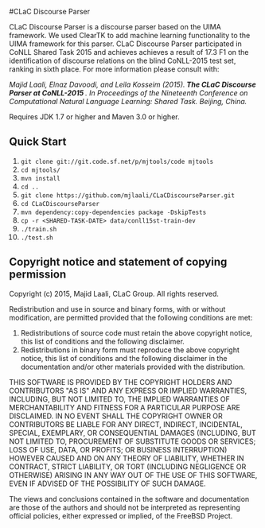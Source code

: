 #CLaC Discourse Parser


CLaC Discourse Parser is a discourse parser based on the UIMA framework. We used ClearTK to add machine learning functionality to the UIMA framework for this parser. CLaC Discourse Parser participated in CoNLL Shared Task 2015 and achieves achieves a result of 17.3 F1 on the identification of discourse relations on the blind CoNLL-2015 test set, ranking in sixth place. For more information please consult with:

<cite> Majid Laali, Elnaz Davoodi, and Leila Kosseim (2015).<b> The CLaC Discourse Parser at CoNLL-2015 </b>. In Proceedings of the Nineteenth Conference on Computational Natural Language Learning: Shared Task. Beijing, China.</cite>

Requires JDK 1.7 or higher and Maven 3.0 or higher.

## Quick Start

1. `git clone git://git.code.sf.net/p/mjtools/code mjtools`
2. `cd mjtools/`
3. `mvn install`
4. `cd ..`
4. `git clone https://github.com/mjlaali/CLaCDiscourseParser.git` 
5. `cd CLaCDiscourseParser`
6. `mvn dependency:copy-dependencies package -DskipTests`
7. `cp -r <SHARED-TASK-DATE> data/conll15st-train-dev`
8. `./train.sh`
9. `./test.sh` 

## Copyright notice and statement of copying permission

Copyright (c) 2015, Majid Laali, CLaC Group.
All rights reserved.

Redistribution and use in source and binary forms, with or without
modification, are permitted provided that the following conditions are met:

1. Redistributions of source code must retain the above copyright notice, this
   list of conditions and the following disclaimer.
2. Redistributions in binary form must reproduce the above copyright notice,
   this list of conditions and the following disclaimer in the documentation
   and/or other materials provided with the distribution.

THIS SOFTWARE IS PROVIDED BY THE COPYRIGHT HOLDERS AND CONTRIBUTORS "AS IS" AND
ANY EXPRESS OR IMPLIED WARRANTIES, INCLUDING, BUT NOT LIMITED TO, THE IMPLIED
WARRANTIES OF MERCHANTABILITY AND FITNESS FOR A PARTICULAR PURPOSE ARE
DISCLAIMED. IN NO EVENT SHALL THE COPYRIGHT OWNER OR CONTRIBUTORS BE LIABLE FOR
ANY DIRECT, INDIRECT, INCIDENTAL, SPECIAL, EXEMPLARY, OR CONSEQUENTIAL DAMAGES
(INCLUDING, BUT NOT LIMITED TO, PROCUREMENT OF SUBSTITUTE GOODS OR SERVICES;
LOSS OF USE, DATA, OR PROFITS; OR BUSINESS INTERRUPTION) HOWEVER CAUSED AND
ON ANY THEORY OF LIABILITY, WHETHER IN CONTRACT, STRICT LIABILITY, OR TORT
(INCLUDING NEGLIGENCE OR OTHERWISE) ARISING IN ANY WAY OUT OF THE USE OF THIS
SOFTWARE, EVEN IF ADVISED OF THE POSSIBILITY OF SUCH DAMAGE.

The views and conclusions contained in the software and documentation are those
of the authors and should not be interpreted as representing official policies,
either expressed or implied, of the FreeBSD Project.                                                           
